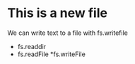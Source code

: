 # This is a new file

We can write text to a file with fs.writefile

* fs.readdir
* fs.readFile
*fs.writeFile
